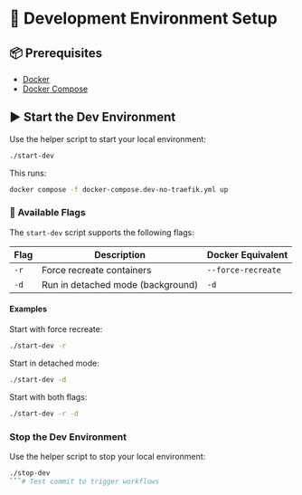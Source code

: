 # 🚀 Development Environment Setup


## 📦 Prerequisites

- [Docker](https://www.docker.com/)
- [Docker Compose](https://docs.docker.com/compose/)

## ▶️ Start the Dev Environment

Use the helper script to start your local environment:

```bash
./start-dev
```

This runs:

```bash
docker compose -f docker-compose.dev-no-traefik.yml up
```

### 🔧 Available Flags

The `start-dev` script supports the following flags:

| Flag | Description                              | Docker Equivalent                |
|------|------------------------------------------|----------------------------------|
| `-r` | Force recreate containers                | `--force-recreate`              |
| `-d` | Run in detached mode (background)        | `-d`                            |

#### Examples

Start with force recreate:

```bash
./start-dev -r
```

Start in detached mode:

```bash
./start-dev -d
```

Start with both flags:

```bash
./start-dev -r -d
```

### Stop the  Dev Environment

Use the helper script to stop your local environment:

```bash
./stop-dev
```# Test commit to trigger workflows
